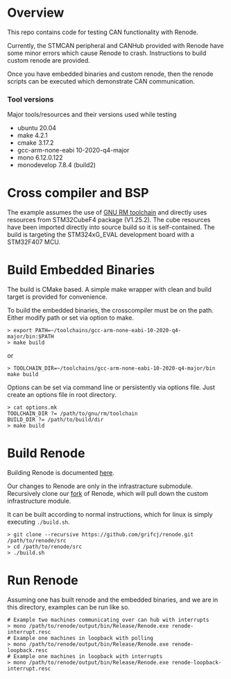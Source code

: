 # Overview
This repo contains code for testing CAN functionality with Renode.

Currently, the STMCAN peripheral and CANHub provided with Renode have some minor errors
which cause Renode to crash. Instructions to build custom renode are provided.

Once you have embedded binaries and custom renode, then the renode scripts can be
executed which demonstrate CAN communication.

### Tool versions
Major tools/resources and their versions used while testing

* ubuntu 20.04
* make 4.2.1
* cmake 3.17.2
* gcc-arm-none-eabi 10-2020-q4-major
* mono 6.12.0.122
* monodevelop 7.8.4 (build2)

# Cross compiler and BSP
The example assumes the use of [GNU RM
toolchain](https://developer.arm.com/tools-and-software/open-source-software/developer-tools/gnu-toolchain/gnu-rm)
and directly uses resources from STM32CubeF4 package (V1.25.2). The cube
resources have been imported directly into source build so it is
self-contained. The build is targeting the STM324xG_EVAL development board with
a STM32F407 MCU.

# Build Embedded Binaries
The build is CMake based. A simple make wrapper with clean and build target is
provided for convenience.

To build the embedded binaries, the crosscompiler must be on the path. Either
modify path or set via option to make.
```
> export PATH=~/toolchains/gcc-arm-none-eabi-10-2020-q4-major/bin:$PATH
> make build
```
or
```
> TOOLCHAIN_DIR=~/toolchains/gcc-arm-none-eabi-10-2020-q4-major/bin make build
```

Options can be set via command line or persistently via options file. Just
create an options file in root directory.
```
> cat options.mk
TOOLCHAIN_DIR ?= /path/to/gnu/rm/toolchain
BUILD_DIR ?= /path/to/build/dir
> make build
```

# Build Renode
Building Renode is documented
[here](https://renode.readthedocs.io/en/latest/advanced/building_from_sources.html).

Our changes to Renode are only in the infrastracture submodule. Recursively clone our
[fork](https://github.com/grifcj/renode.git) of Renode, which will pull down the custom infrastructure module.

It can be built according to normal instructions, which for linux is simply
executing `./build.sh`.

```
> git clone --recursive https://github.com/grifcj/renode.git /path/to/renode/src
> cd /path/to/renode/src
> ./build.sh
```

# Run Renode

Assuming one has built renode and the embedded binaries, and we are in this
directory, examples can be run like so.
```
# Example two machines communicating over can hub with interrupts
> mono /path/to/renode/output/bin/Release/Renode.exe renode-interrupt.resc
# Example one machines in loopback with polling
> mono /path/to/renode/output/bin/Release/Renode.exe renode-loopback.resc
# Example one machines in loopback with interrupts
> mono /path/to/renode/output/bin/Release/Renode.exe renode-loopback-interrupt.resc
```
